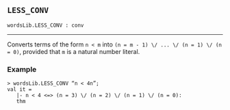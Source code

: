 ## `LESS_CONV`

``` hol4
wordsLib.LESS_CONV : conv
```

------------------------------------------------------------------------

Converts terms of the form `n < m` into
`(n = m - 1) \/ ... \/ (n = 1) \/ (n = 0)`, provided that `m` is a
natural number literal.

### Example

``` hol4
> wordsLib.LESS_CONV “n < 4n”;
val it =
   |- n < 4 <=> (n = 3) \/ (n = 2) \/ (n = 1) \/ (n = 0):
   thm
```
